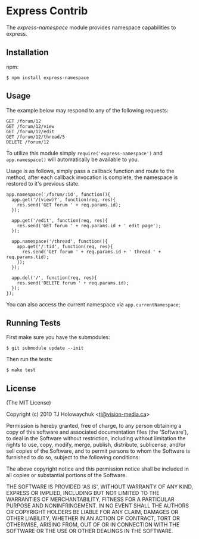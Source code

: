 
# Express Contrib
      
The _express-namespace_ module provides namespace capabilities to express.

## Installation

npm:

    $ npm install express-namespace

## Usage

 The example below may respond to any of the following requests:

    GET /forum/12
    GET /forum/12/view
    GET /forum/12/edit
    GET /forum/12/thread/5
    DELETE /forum/12

To utilize this module simply `require('express-namespace')` and `app.namespace()` will automatically be available to you.

Usage is as follows, simply pass a callback function and route to the method, after each callback invocation is complete, the namespace is restored to it's previous state.

    app.namespace('/forum/:id', function(){
      app.get('/(view)?', function(req, res){
        res.send('GET forum ' + req.params.id);
      });
      
      app.get('/edit', function(req, res){
        res.send('GET forum ' + req.params.id + ' edit page');
      });

      app.namespace('/thread', function(){
        app.get('/:tid', function(req, res){
          res.send('GET forum ' + req.params.id + ' thread ' + req.params.tid);
        });
      });

      app.del('/', function(req, res){
        res.send('DELETE forum ' + req.params.id);
      });
    });

You can also access the current namespace via `app.currentNamespace`;

## Running Tests

First make sure you have the submodules:

    $ git submodule update --init

Then run the tests:

    $ make test

## License 

(The MIT License)

Copyright (c) 2010 TJ Holowaychuk &lt;tj@vision-media.ca&gt;

Permission is hereby granted, free of charge, to any person obtaining
a copy of this software and associated documentation files (the
'Software'), to deal in the Software without restriction, including
without limitation the rights to use, copy, modify, merge, publish,
distribute, sublicense, and/or sell copies of the Software, and to
permit persons to whom the Software is furnished to do so, subject to
the following conditions:

The above copyright notice and this permission notice shall be
included in all copies or substantial portions of the Software.

THE SOFTWARE IS PROVIDED 'AS IS', WITHOUT WARRANTY OF ANY KIND,
EXPRESS OR IMPLIED, INCLUDING BUT NOT LIMITED TO THE WARRANTIES OF
MERCHANTABILITY, FITNESS FOR A PARTICULAR PURPOSE AND NONINFRINGEMENT.
IN NO EVENT SHALL THE AUTHORS OR COPYRIGHT HOLDERS BE LIABLE FOR ANY
CLAIM, DAMAGES OR OTHER LIABILITY, WHETHER IN AN ACTION OF CONTRACT,
TORT OR OTHERWISE, ARISING FROM, OUT OF OR IN CONNECTION WITH THE
SOFTWARE OR THE USE OR OTHER DEALINGS IN THE SOFTWARE.
